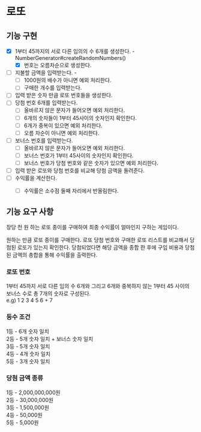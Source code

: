 # 로또

## 기능 구현

- [X] 1부터 45까지의 서로 다른 임의의 수 6개를 생성한다. - NumberGenerator#createRandomNumbers()
  - [X] 번호는 오름차순으로 생성한다.
- [ ] 지불할 금액을 입력받는다. - 
  - [ ] 1000원의 배수가 아니면 예외 처리한다.
  - [ ] 구매한 개수를 입력받는다.
- [ ] 입력 받은 숫자 만큼 로또 번호들을 생성한다.
- [ ] 당첨 번호 6개를 입력받는다.
  - [ ] 올바르지 않은 문자가 들어오면 예외 처리한다.
  - [ ] 6개의 숫자들이 1부터 45사이의 숫자인지 확인한다.
  - [ ] 6개가 중복이 있으면 예외 처리한다.
  - [ ] 오름 차순이 아니면 예외 처리한다.
- [ ] 보너스 번호를 입력받는다.
  - [ ] 올바르지 않은 문자가 들어오면 예외 처리한다.
  - [ ] 보너스 번호가 1부터 45사이의 숫자인지 확인한다.
  - [ ] 보너스 번호가 당첨 번호와 같은 숫자가 있으면 예외 처리한다.
- [ ] 입력 받은 로또와 당첨 번호를 비교해 당첨 금액을 돌려준다.
- [ ] 수익률을 계산한다.
  - [ ] 수익률은 소수점 둘째 자리에서 반올림한다.


## 기능 요구 사항

장당 천 원 하는 로또 종이를 구매하여 최종 수익률이 얼마인지 구하는 게임이다.

원하는 만큼 로또 종이를 구매한다.
로또 당첨 번호와 구매한 로또 리스트를 비교해서 당첨된 로또가 있는지 확인한다.
당첨되었다면 해당 금액을 종합 한 후에 구입 비용과 당첨된 금액의 총합을 통해 수익률을 출력한다.


### 로또 번호
1부터 45까지 서로 다른 임의 수 6개와 그리고 6개와 중복하지 않는 1부터 45 사이의 보너스 수로 총 7개의 숫자로 구성된다.  
e.g) 1 2 3 4 5 6 + 7

### 등수 조건

1등 - 6개 숫자 일치  
2등 - 5개 숫자 일치 +  보너스 숫자 일치  
3등 - 5개 숫자 일치  
4등 - 4개 숫자 일치  
5등 - 3개 숫자 일치

### 당첨 금액 종류
1등 - 2,000,000,000원  
2등 - 30,000,000원  
3등 - 1,500,000원  
4등 - 50,000원  
5등 - 5,000원